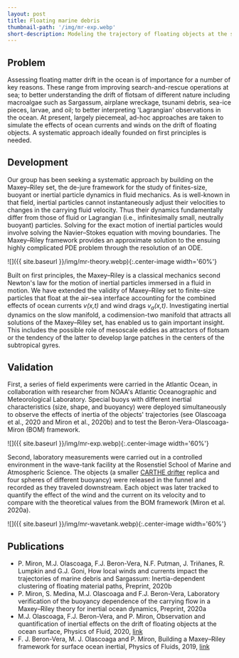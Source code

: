 ```yaml
---
layout: post
title: Floating marine debris
thumbnail-path: '/img/mr-exp.webp'
short-description: Modeling the trajectory of floating objects at the surface of the ocean.
---
```


## Problem
Assessing floating matter drift in the ocean is of importance for a number of key reasons. These range from improving search-and-rescue operations at sea; to better understanding the drift of flotsam of different nature including macroalgae such as Sargassum, airplane wreckage, tsunami debris, sea-ice pieces, larvae, and oil; to better interpreting 'Lagrangian' observations in the ocean. At present, largely piecemeal, ad-hoc approaches are taken to simulate the effects of ocean currents and winds on the drift of floating objects. A systematic approach ideally founded on first principles is needed.

## Development
Our group has been seeking a systematic approach by building on the Maxey–Riley set, the de-jure framework for the study of finites-size, buoyant or inertial particle dynamics in fluid mechanics. As is well-known in that field, inertial particles cannot instantaneously adjust their velocities to changes in the carrying fluid velocity. Thus their dynamics fundamentally differ from those of fluid or Lagrangian (i.e., infinitesimally small, neutrally buoyant) particles. Solving for the exact motion of inertial particles would involve solving the Navier–Stokes equation with moving boundaries. The Maxey–Riley framework provides an approximate solution to the ensuing highly complicated PDE problem through the resolution of an ODE.

![]({{ site.baseurl }}/img/mr-theory.webp){:.center-image width='60%'}

Built on first principles, the Maxey–Riley is a classical mechanics second Newton's law for the motion of inertial particles immersed in a fluid in motion. We have extended the validity of Maxey–Riley set to finite-size particles that float at the air–sea interface accounting for the combined effects of ocean currents *v(x,t)* and wind drags *v<sub>a</sub>(x,t)*. Investigating inertial dynamics on the slow manifold, a codimension-two manifold that attracts all solutions of the Maxey–Riley set, has enabled us to gain important insight. This includes the possible role of mesoscale eddies as attractors of flotsam or the tendency of the latter to develop large patches in the centers of the subtropical gyres.

## Validation
First, a series of field experiments were carried in the Atlantic Ocean, in collaboration with researcher from NOAA's Atlantic Oceanographic and Meteorological Laboratory. Special buoys with different inertial characteristics (size, shape, and buoyancy) were deployed simultaneously to observe the effects of inertia of the objects' trajectories (see Olascoaga et al., 2020 and Miron et al., 2020b) and to test the Beron-Vera-Olascoaga-Miron (BOM) framework.

![]({{ site.baseurl }}/img/mr-exp.webp){:.center-image width='60%'}

Second, laboratory measurements were carried out in a controlled environment in the wave-tank facility at the Rosenstiel School of Marine and Atmospheric Science. The objects (a smaller [CARTHE drifter](https://www.pacificgyre.com/carthe-drifter.aspx) replica and four spheres of different buoyancy) were released in the funnel and recorded as they traveled downstream. Each object was later tracked to quantify the effect of the wind and the current on its velocity and to compare with the theoretical values from the BOM framework (Miron et al. 2020a).

![]({{ site.baseurl }}/img/mr-wavetank.webp){:.center-image width='60%'}

## Publications
- P. Miron, M.J. Olascoaga, F.J. Beron-Vera, N.F. Putman, J. Triñanes, R. Lumpkin and G.J. Goni, How local winds and currents impact the trajectories of marine debris and Sargassum: Inertia-dependent clustering of floating material paths, Preprint, 2020b
- P. Miron, S. Medina, M.J. Olascoaga and F.J. Beron-Vera, Laboratory verification of the buoyancy dependence of the carrying flow in a Maxey–Riley theory for inertial ocean dynamics, Preprint, 2020a
- M.J. Olascoaga, F.J. Beron-Vera, and P. Miron, Observation and quantification of inertial effects on the drift of floating objects at the ocean surface, Physics of Fluid, 2020, [link](https://doi.org/10.1063/1.5139045)
- F. J. Beron-Vera, M. J. Olascoaga and P. Miron, Building a Maxey–Riley framework for surface ocean inertial, Physics of Fluids, 2019, [link](https://aip.scitation.org/doi/10.1063/1.5110731)
